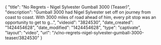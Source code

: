 {
    "title": "No Regrets - Nigel Sylvester Gumball 3000 (Teaser)",
    "description": "Gumball 3000 had Nigel Sylvester set off on journey from coast to coast. With 3000 miles of road ahead of him, every pit stop was an opportunity to get to g...",
    "videoid": "3824530",
    "date_created": "1424454628",
    "date_modified": "1424454628",
    "type": "captivate",
    "layout": "video",
    "url": "\/v\/no-regrets-nigel-sylvester-gumball-3000-teaser\/3824530"
}